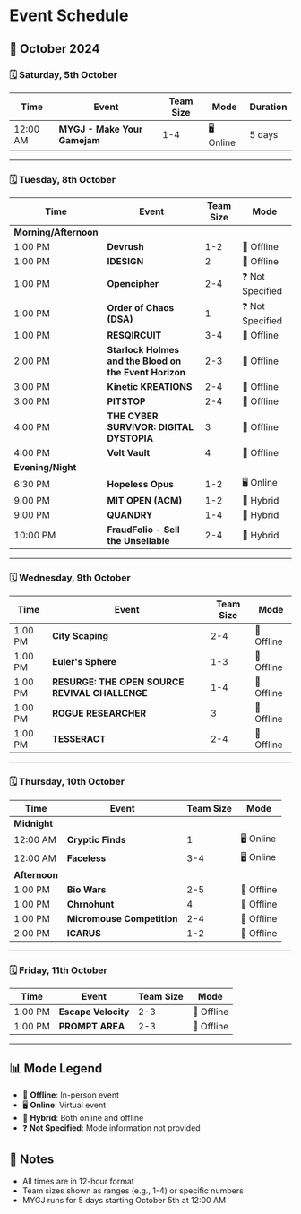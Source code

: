 # Event Schedule

## 📅 October 2024

### 🗓️ Saturday, 5th October

| Time | Event | Team Size | Mode | Duration |
|------|-------|------------|------|----------|
| 12:00 AM | **MYGJ - Make Your Gamejam** | 1-4 | 🖥️ Online | 5 days |

---

### 🗓️ Tuesday, 8th October

| Time | Event | Team Size | Mode |
|------|-------|------------|------|
| **Morning/Afternoon** | | | |
| 1:00 PM | **Devrush** | 1-2 | 📍 Offline |
| 1:00 PM | **IDESIGN** | 2 | 📍 Offline |
| 1:00 PM | **Opencipher** | 2-4 | ❓ Not Specified |
| 1:00 PM | **Order of Chaos (DSA)** | 1 | ❓ Not Specified |
| 1:00 PM | **RESQIRCUIT** | 3-4 | 📍 Offline |
| 2:00 PM | **Starlock Holmes and the Blood on the Event Horizon** | 2-3 | 📍 Offline |
| 3:00 PM | **Kinetic KREATIONS** | 2-4 | 📍 Offline |
| 3:00 PM | **PITSTOP** | 2-4 | 📍 Offline |
| 4:00 PM | **THE CYBER SURVIVOR: DIGITAL DYSTOPIA** | 3 | 📍 Offline |
| 4:00 PM | **Volt Vault** | 4 | 📍 Offline |
| **Evening/Night** | | | |
| 6:30 PM | **Hopeless Opus** | 1-2 | 🖥️ Online |
| 9:00 PM | **MIT OPEN (ACM)** | 1-2 | 🔄 Hybrid |
| 9:00 PM | **QUANDRY** | 1-4 | 🔄 Hybrid |
| 10:00 PM | **FraudFolio - Sell the Unsellable** | 2-4 | 🔄 Hybrid |

---

### 🗓️ Wednesday, 9th October

| Time | Event | Team Size | Mode |
|------|-------|------------|------|
| 1:00 PM | **City Scaping** | 2-4 | 📍 Offline |
| 1:00 PM | **Euler's Sphere** | 1-3 | 📍 Offline |
| 1:00 PM | **RESURGE: THE OPEN SOURCE REVIVAL CHALLENGE** | 1-4 | 📍 Offline |
| 1:00 PM | **ROGUE RESEARCHER** | 3 | 📍 Offline |
| 1:00 PM | **TESSERACT** | 2-4 | 📍 Offline |

---

### 🗓️ Thursday, 10th October

| Time | Event | Team Size | Mode |
|------|-------|------------|------|
| **Midnight** | | | |
| 12:00 AM | **Cryptic Finds** | 1 | 🖥️ Online |
| 12:00 AM | **Faceless** | 3-4 | 🖥️ Online |
| **Afternoon** | | | |
| 1:00 PM | **Bio Wars** | 2-5 | 📍 Offline |
| 1:00 PM | **Chrnohunt** | 4 | 📍 Offline |
| 1:00 PM | **Micromouse Competition** | 2-4 | 📍 Offline |
| 2:00 PM | **ICARUS** | 1-2 | 📍 Offline |

---

### 🗓️ Friday, 11th October

| Time | Event | Team Size | Mode |
|------|-------|------------|------|
| 1:00 PM | **Escape Velocity** | 2-3 | 📍 Offline |
| 1:00 PM | **PROMPT AREA** | 2-3 | 📍 Offline |

---

## 📊 Mode Legend

- 📍 **Offline**: In-person event
- 🖥️ **Online**: Virtual event
- 🔄 **Hybrid**: Both online and offline
- ❓ **Not Specified**: Mode information not provided

## 📝 Notes

- All times are in 12-hour format
- Team sizes shown as ranges (e.g., 1-4) or specific numbers
- MYGJ runs for 5 days starting October 5th at 12:00 AM
